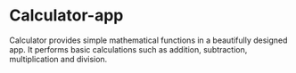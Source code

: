 # Calculator-app
Calculator provides simple mathematical functions in a beautifully designed app.  It performs basic calculations such as addition, subtraction, multiplication and division.
